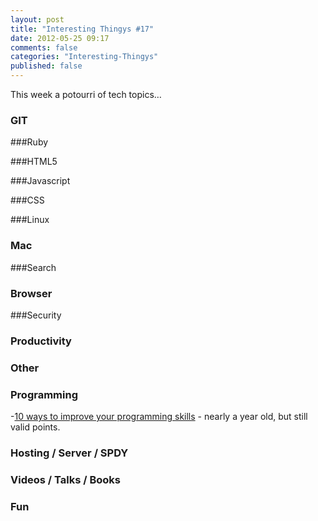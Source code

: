 ```yaml
---
layout: post
title: "Interesting Thingys #17"
date: 2012-05-25 09:17
comments: false
categories: "Interesting-Thingys"
published: false
---
```


This week a potourri of tech topics…
<!-- More -->

### GIT

###Ruby

###HTML5

###Javascript

###CSS

###Linux

### Mac

###Search

### Browser

###Security

### Productivity

### Other

### Programming
-[10 ways to improve your programming skills](http://www.antoarts.com/10-ways-to-improve-your-programming-skills/) - nearly a year old, but still valid points.

### Hosting / Server / SPDY

### Videos / Talks / Books

### Fun
